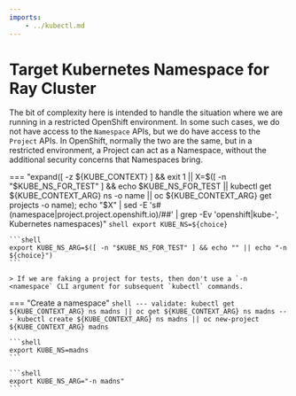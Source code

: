 ```yaml
---
imports:
    - ../kubectl.md
---
```


# Target Kubernetes Namespace for Ray Cluster

The bit of complexity here is intended to handle the situation where
we are running in a restricted OpenShift environment. In some such
cases, we do not have access to the `Namespace` APIs, but we do have
access to the `Project` APIs. In OpenShift, normally the two are the
same, but in a restricted environment, a Project can act as a
Namespace, without the additional security concerns that Namespaces
bring.

=== "expand([ -z ${KUBE_CONTEXT} ] && exit 1 || X=$([ -n "$KUBE_NS_FOR_TEST" ] && echo $KUBE_NS_FOR_TEST || kubectl get ${KUBE_CONTEXT_ARG} ns -o name || oc ${KUBE_CONTEXT_ARG} get projects -o name); echo "$X" | sed -E 's#(namespace|project\.project\.openshift\.io)/##' | grep -Ev 'openshift|kube-', Kubernetes namespaces)"
    ```shell
    export KUBE_NS=${choice}
    ```

    ```shell
    export KUBE_NS_ARG=$([ -n "$KUBE_NS_FOR_TEST" ] && echo "" || echo "-n ${choice}")
    ```

    > If we are faking a project for tests, then don't use a `-n <namespace` CLI argument for subsequent `kubectl` commands.

=== "Create a namespace"
    ```shell
    ---
    validate: kubectl get ${KUBE_CONTEXT_ARG} ns madns || oc get ${KUBE_CONTEXT_ARG} ns madns
    ---
    kubectl create ${KUBE_CONTEXT_ARG} ns madns || oc new-project ${KUBE_CONTEXT_ARG} madns
    ```
    
    ```shell
    export KUBE_NS=madns
    ```

    ```shell
    export KUBE_NS_ARG="-n madns"
    ```

